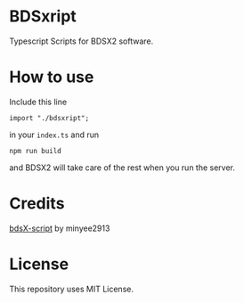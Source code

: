 # BDSxript
Typescript Scripts for BDSX2 software.

# How to use
Include this line 

```
import "./bdsxript";
```
in your `index.ts` and run

```
npm run build
```
and BDSX2 will take care of the rest when you run the server.

# Credits
[bdsX-script](https://github.com/minyee2913/bdsX-scripts) by minyee2913

# License
This repository uses MIT License.